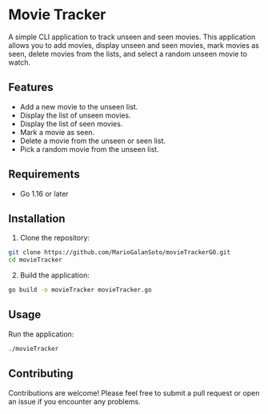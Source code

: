 # Movie Tracker

A simple CLI application to track unseen and seen movies. This application allows you to add movies, display unseen and seen movies, mark movies as seen, delete movies from the lists, and select a random unseen movie to watch.

## Features

- Add a new movie to the unseen list.
- Display the list of unseen movies.
- Display the list of seen movies.
- Mark a movie as seen.
- Delete a movie from the unseen or seen list.
- Pick a random movie from the unseen list.

## Requirements

- Go 1.16 or later

## Installation

1. Clone the repository:

```bash
git clone https://github.com/MarioGalanSoto/movieTrackerGO.git
cd movieTracker
```

2. Build the application:

```bash
go build -o movieTracker movieTracker.go
```
## Usage

Run the application:

```bash
./movieTracker
```
## Contributing

Contributions are welcome! Please feel free to submit a pull request or open an issue if you encounter any problems.


